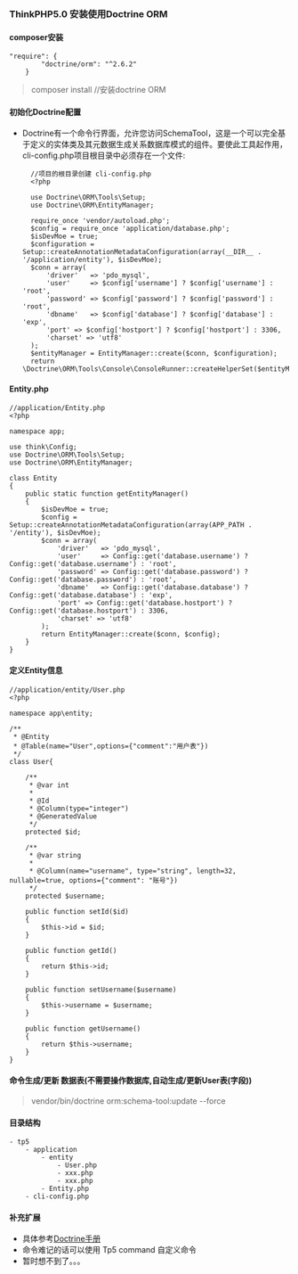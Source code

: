 ### ThinkPHP5.0 安装使用Doctrine ORM
#### composer安装
    "require": {
            "doctrine/orm": "^2.6.2"
        }
> composer install //安装doctrine ORM

#### 初始化Doctrine配置
- Doctrine有一个命令行界面，允许您访问SchemaTool，这是一个可以完全基于定义的实体类及其元数据生成关系数据库模式的组件。要使此工具起作用，cli-config.php项目根目录中必须存在一个文件:

        //项目的根目录创建 cli-config.php
        <?php
        
        use Doctrine\ORM\Tools\Setup;
        use Doctrine\ORM\EntityManager;
        
        require_once 'vendor/autoload.php';
        $config = require_once 'application/database.php';
        $isDevMoe = true;
        $configuration =  Setup::createAnnotationMetadataConfiguration(array(__DIR__ . '/application/entity'), $isDevMoe);
        $conn = array(
            'driver'   => 'pdo_mysql',
            'user'     => $config['username'] ? $config['username'] : 'root',
            'password' => $config['password'] ? $config['password'] : 'root',
            'dbname'   => $config['database'] ? $config['database'] : 'exp',
            'port' => $config['hostport'] ? $config['hostport'] : 3306,
            'charset' => 'utf8'
        );
        $entityManager = EntityManager::create($conn, $configuration);
        return \Doctrine\ORM\Tools\Console\ConsoleRunner::createHelperSet($entityManager);
#### Entity.php
    //application/Entity.php
    <?php
    
    namespace app;
    
    use think\Config;
    use Doctrine\ORM\Tools\Setup;
    use Doctrine\ORM\EntityManager;
    
    class Entity
    {
        public static function getEntityManager()
        {
            $isDevMoe = true;
            $config =  Setup::createAnnotationMetadataConfiguration(array(APP_PATH . '/entity'), $isDevMoe);
            $conn = array(
                'driver'   => 'pdo_mysql',
                'user'     => Config::get('database.username') ? Config::get('database.username') : 'root',
                'password' => Config::get('database.password') ? Config::get('database.password') : 'root',
                'dbname'   => Config::get('database.database') ? Config::get('database.database') : 'exp',
                'port' => Config::get('database.hostport') ? Config::get('database.hostport') : 3306,
                'charset' => 'utf8'
            );
            return EntityManager::create($conn, $config);
        }
    }
#### 定义Entity信息
    //application/entity/User.php
    <?php
    
    namespace app\entity;
    
    /**
     * @Entity
     * @Table(name="User",options={"comment":"用户表"})
     */
    class User{
    
        /**
         * @var int
         *
         * @Id
         * @Column(type="integer")
         * @GeneratedValue
         */
        protected $id;
    
        /**
         * @var string
         *
         * @Column(name="username", type="string", length=32, nullable=true, options={"comment": "账号"})
         */
        protected $username;
    
        public function setId($id)
        {
            $this->id = $id;
        }
    
        public function getId()
        {
            return $this->id;
        }
    
        public function setUsername($username)
        {
            $this->username = $username;
        }
    
        public function getUsername()
        {
            return $this->username;
        }
    }
    
#### 命令生成/更新 数据表(不需要操作数据库,自动生成/更新User表(字段))
> vendor/bin/doctrine orm:schema-tool:update --force
#### 目录结构
    - tp5
        - application
            - entity
                - User.php
                - xxx.php
                - xxx.php
            - Entity.php
        - cli-config.php
#### 补充扩展
- 具体参考[Doctrine手册](https://www.doctrine-project.org/projects/doctrine-orm/en/2.6/index.html)
- 命令难记的话可以使用 Tp5 command 自定义命令
- 暂时想不到了。。。
